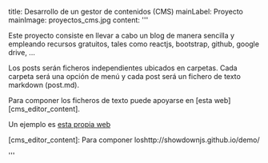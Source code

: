 title: Desarrollo de un gestor de contenidos (CMS)
mainLabel: Proyecto
mainImage: proyectos_cms.jpg
content: 
 '''

Este proyecto consiste en llevar a cabo un blog de manera sencilla y empleando recursos gratuitos, tales como reactjs, bootstrap, github, google drive, ...

Los posts serán ficheros independientes ubicados en carpetas. Cada carpeta será una opción de menú y cada post será un fichero de texto markdown (post.md).

Para componer los ficheros de texto puede apoyarse en [esta web][cms_editor_content].

Un ejemplo es [esta propia web][cms_ejemplo]



[cms_ejemplo]: http://tuaplicacionpropia.com
[cms_editor_content]: Para componer loshttp://showdownjs.github.io/demo/


 '''
